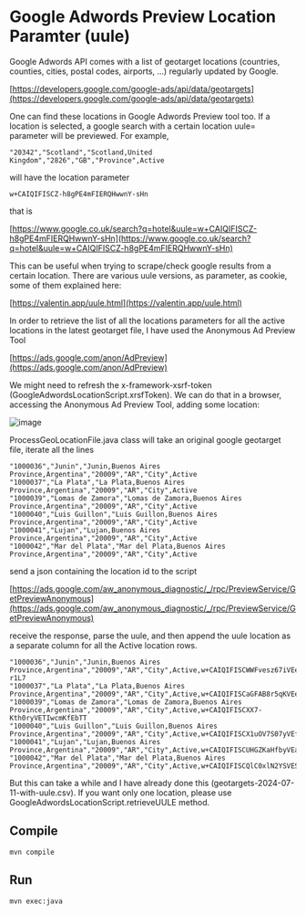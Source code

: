 # Google Adwords Preview Location Paramter (uule)


Google Adwords API comes with a list of geotarget locations (countries, counties, cities, postal codes, airports, ...) regularly updated by Google.

[https://developers.google.com/google-ads/api/data/geotargets](https://developers.google.com/google-ads/api/data/geotargets)

One can find these locations in Google Adwords Preview tool too. If a location is selected, a google search with a certain 
location uule= parameter will be previewed. For example, 

```
"20342","Scotland","Scotland,United Kingdom","2826","GB","Province",Active
```

will have the location parameter

```
w+CAIQIFISCZ-h8gPE4mFIERQHwwnY-sHn
```

that is

[https://www.google.co.uk/search?q=hotel&uule=w+CAIQIFISCZ-h8gPE4mFIERQHwwnY-sHn](https://www.google.co.uk/search?q=hotel&uule=w+CAIQIFISCZ-h8gPE4mFIERQHwwnY-sHn)

This can be useful when trying to scrape/check google results from a certain location. There are various uule versions, as parameter, as cookie, some of them explained here:

[https://valentin.app/uule.html](https://valentin.app/uule.html)

In order to retrieve the list of all the locations parameters for all the active locations in the latest geotarget file, I have used the Anonymous Ad Preview Tool

[https://ads.google.com/anon/AdPreview](https://ads.google.com/anon/AdPreview)

We might need to refresh the x-framework-xsrf-token (GoogleAdwordsLocationScript.xrsfToken). We can do that in a browser, accessing the Anonymous Ad Preview Tool, adding some location:

![image](https://github.com/user-attachments/assets/637384fa-cdcd-4730-ae50-101fb37a9db9)


ProcessGeoLocationFile.java class will take an original google geotarget file, iterate all the lines

```
"1000036","Junin","Junin,Buenos Aires Province,Argentina","20009","AR","City",Active
"1000037","La Plata","La Plata,Buenos Aires Province,Argentina","20009","AR","City",Active
"1000039","Lomas de Zamora","Lomas de Zamora,Buenos Aires Province,Argentina","20009","AR","City",Active
"1000040","Luis Guillon","Luis Guillon,Buenos Aires Province,Argentina","20009","AR","City",Active
"1000041","Lujan","Lujan,Buenos Aires Province,Argentina","20009","AR","City",Active
"1000042","Mar del Plata","Mar del Plata,Buenos Aires Province,Argentina","20009","AR","City",Active
```

send a json containing the location id to the script 

[https://ads.google.com/aw_anonymous_diagnostic/_/rpc/PreviewService/GetPreviewAnonymous](https://ads.google.com/aw_anonymous_diagnostic/_/rpc/PreviewService/GetPreviewAnonymous)

receive the response, parse the uule, and then append the uule location as a separate column for all the Active location rows.

```
"1000036","Junin","Junin,Buenos Aires Province,Argentina","20009","AR","City",Active,w+CAIQIFISCWWFvesz67iVEecTz0z-r1L7
"1000037","La Plata","La Plata,Buenos Aires Province,Argentina","20009","AR","City",Active,w+CAIQIFISCaGFAB8r5qKVEeMSc1TwRPy8
"1000039","Lomas de Zamora","Lomas de Zamora,Buenos Aires Province,Argentina","20009","AR","City",Active,w+CAIQIFISCXX7-Kth0ryVETIwcmKfEbTT
"1000040","Luis Guillon","Luis Guillon,Buenos Aires Province,Argentina","20009","AR","City",Active,w+CAIQIFISCX1uOV7S07yVEfs7mvmh4Yvr
"1000041","Lujan","Lujan,Buenos Aires Province,Argentina","20009","AR","City",Active,w+CAIQIFISCUHGZKaHfbyVEa4iU8WWhwlV
"1000042","Mar del Plata","Mar del Plata,Buenos Aires Province,Argentina","20009","AR","City",Active,w+CAIQIFISCQlC0xlN2YSVESbR_kuAcJbd
```

But this can take a while and I have already done this (geotargets-2024-07-11-with-uule.csv). If you want only one location, please use GoogleAdwordsLocationScript.retrieveUULE method.

## Compile

```
mvn compile
```

## Run


```
mvn exec:java
```
